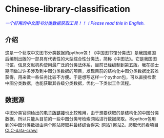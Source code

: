 # Chinese-library-classification
 <span style="color:blue;"><i> 一个好用的中文图书分类数据获取工具！！！Please read this in English. </i></span>
## 介绍
这是一个获取中文图书分类数据的python包！《中国图书馆分类法》是我国建国后编制出版的一部具有代表性的大型综合性分类法，简称《中图法》。它是我国图书馆，信息文献机构使用最广泛的分类法体系，目前已经编制到第五版。我在硕士期间做过许多涉及到中图分类数据的项目，发现目前的结构化中图分类数据比较难获得，用来做一些任务比较不方便。于是想写这样一个python包，可以直接检索中图分类数据，也能获取其各级分类数据，优化一下类似工作流程。
## 数据源
中图分类官网给出的[电子版链接](http://clc.nlc.cn/ztfdzbjj.jsp)也比较难用，由于想要获取的是结构化的中图分类数据，所以只能从目前的一些中图分类号检索网站进行数据爬取。本python包用到的中图分类数据由两个网站爬取并最终综合得来: [网站1](http://clc.nlc.cn/ztfdzbjj.jsp) [网站2](https://ztflh.xhma.com/)。爬取代码看项目[CLC-data-crawl](https://github.com/sheoguo/CLC-data-crawl)
